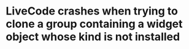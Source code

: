 # LiveCode crashes when trying to clone a group containing a widget object whose kind is not installed